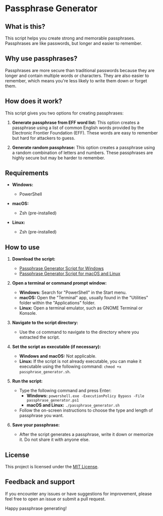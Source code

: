 # Passphrase Generator

## What is this?

This script helps you create strong and memorable passphrases. Passphrases are like passwords, but longer and easier to remember.

## Why use passphrases?

Passphrases are more secure than traditional passwords because they are longer and contain multiple words or characters. They are also easier to remember, which means you're less likely to write them down or forget them.

## How does it work?

This script gives you two options for creating passphrases:

1. **Generate passphrase from EFF word list:** This option creates a passphrase using a list of common English words provided by the Electronic Frontier Foundation (EFF). These words are easy to remember but hard for attackers to guess.

2. **Generate random passphrase:** This option creates a passphrase using a random combination of letters and numbers. These passphrases are highly secure but may be harder to remember.

## Requirements

- **Windows:**
  - PowerShell

- **macOS:**
  - Zsh (pre-installed)

- **Linux:**
  - Zsh (pre-installed)

## How to use

1. **Download the script:**
   - [Passphrase Generator Script for Windows](https://github.com/100dollarguy/Projects/blob/main/Password-Generator/password_generator.sh)
   - [Passphrase Generator Script for macOS and Linux](https://github.com/100dollarguy/Projects/blob/main/Password-Generator/passphrase_generator_mac_linux.sh)

2. **Open a terminal or command prompt window:**
   - **Windows:** Search for "PowerShell" in the Start menu.
   - **macOS:** Open the "Terminal" app, usually found in the "Utilities" folder within the "Applications" folder.
   - **Linux:** Open a terminal emulator, such as GNOME Terminal or Konsole.

3. **Navigate to the script directory:**
   - Use the `cd` command to navigate to the directory where you extracted the script.

4. **Set the script as executable (if necessary):**
   - **Windows and macOS:** Not applicable.
   - **Linux:** If the script is not already executable, you can make it executable using the following command: `chmod +x passphrase_generator.sh`.

5. **Run the script:**
   - Type the following command and press Enter:
     - **Windows:** `powershell.exe -ExecutionPolicy Bypass -File passphrase_generator.ps1`
     - **macOS and Linux:** `./passphrase_generator.sh`
   - Follow the on-screen instructions to choose the type and length of passphrase you want.

6. **Save your passphrase:**
   - After the script generates a passphrase, write it down or memorize it. Do not share it with anyone else.

## License

This project is licensed under the [MIT License](https://github.com/100dollarguy/Projects/blob/main/LICENSE).

## Feedback and support

If you encounter any issues or have suggestions for improvement, please feel free to open an issue or submit a pull request.

Happy passphrase generating!
